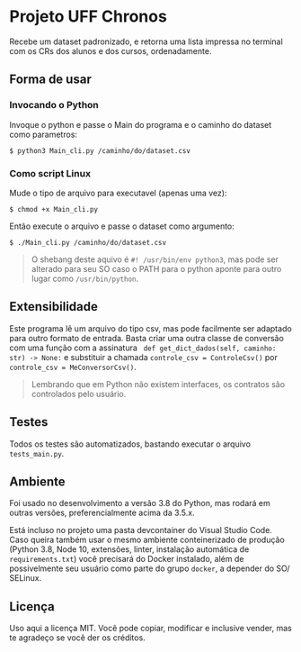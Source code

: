 # Projeto UFF Chronos

Recebe um dataset padronizado, e retorna uma lista impressa no terminal com os CRs dos alunos e dos cursos, ordenadamente.

## Forma de usar

### Invocando o Python
Invoque o python e passe o Main do programa e o caminho do dataset como parametros:

```
$ python3 Main_cli.py /caminho/do/dataset.csv
```
### Como script Linux
Mude o tipo de arquivo para executavel (apenas uma vez):

```
$ chmod +x Main_cli.py
```

Então execute o arquivo e passe o dataset como argumento:
```
$ ./Main_cli.py /caminho/do/dataset.csv
```
> O shebang deste aquivo é `#! /usr/bin/env python3`, mas pode ser alterado para seu SO caso o PATH para o python aponte para outro lugar como `/usr/bin/python`.

## Extensibilidade

Este programa lê um arquivo do tipo csv, mas pode facilmente ser adaptado para outro formato de entrada. Basta criar uma outra classe de conversão com uma função com a assinatura ` def get_dict_dados(self, caminho: str) -> None:` e substituir a chamada `controle_csv = ControleCsv()` por `controle_csv = MeConversorCsv()`.

> Lembrando que em Python não existem interfaces, os contratos são controlados pelo usuário.

## Testes

Todos os testes são automatizados, bastando executar o arquivo `tests_main.py`.

## Ambiente

Foi usado no desenvolvimento a versão 3.8 do Python, mas rodará em outras versões, preferencialmente acima da 3.5.x.

Está incluso no projeto uma pasta devcontainer do Visual Studio Code. Caso queira também usar o mesmo ambiente conteinerizado de produção (Python 3.8, Node 10, extensões, linter, instalação automática de `requirements.txt`) você precisará do Docker instalado, além de possivelmente seu usuário como parte do grupo `docker`, a depender do SO/ SELinux.

## Licença

Uso aqui a licença MIT. Você pode copiar, modificar e inclusive vender, mas te agradeço se você der os créditos.